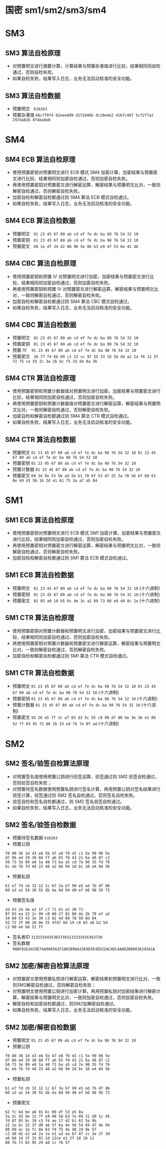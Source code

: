 # 国密 sm1/sm2/sm3/sm4

# SM3

## SM3 算法自检原理

- 对预置明文进行摘要计算，计算结果与预置杂凑值进行比较，结果相同则自检通过，否则自检失败。
- 如果自检失败，结果写入日志，业务无法启动核准的安全功能。

## SM3 算法自检数据

- 预置明文   `616263`
- 预置杂凑值 `66c7f0f4 62eeedd9 d1f2d46b dc10e4e2 4167c487 5cf2f7a2 297da02b 8f4ba8e0`

# SM4

## SM4 ECB 算法自检原理

- 使用预置密钥对预置明文进行 ECB 模式 SM4 加密计算，加密结果与预置密文进行比较，结果相同则加密自检通过，否则加密自检失败。
- 再使用预置密钥对预置密文进行解密运算，解密结果与预置明文比对，一致则解密自检通过，否则解密自检失败。
- 加密自检和解密自检都通过则 SM4 算法 ECB 模式自检通过。
- 如果自检失败，结果写入日志，业务无法启动核准的安全功能。

## SM4 ECB 算法自检数据

- 预置明文   `01 23 45 67 89 ab cd ef fe dc ba 98 76 54 32 10`
- 预置密钥   `01 23 45 67 89 ab cd ef fe dc ba 98 76 54 32 10`
- 预置密文   `68 1e df 34 d2 06 96 5e 86 b3 e9 4f 53 6e 42 46`

## SM4 CBC 算法自检原理

- 使用预置密钥和预置 IV 对预置明文进行加密，加密结果与预置密文进行比较，结果相同则加密自检通过，否则加密自检失败。
- 再使用预置密钥和预置 IV 对预置密文进行解密运算，解密结果与预置明文比对，一致则解密自检通过，否则解密自检失败。
- 加密自检和解密自检都通过则 SM4 算法 CBC 模式自检通过。
- 如果自检失败，结果写入日志，业务无法启动核准的安全功能。

## SM4 CBC 算法自检数据

- 预置明文   `01 23 45 67 89 ab cd ef fe dc ba 98 76 54 32 10`
- 预置密钥   `01 23 45 67 89 ab cd ef fe dc ba 98 76 54 32 10`
- 预置 IV    `01 23 45 67 89 ab cd ef fe dc ba 98 76 54 32 10`
- 预置密文   `26 77 f4 6b 09 c1 22 cc 97 55 33 10 5b d4 a2 2a f6 12 5f 72 75 ce 55 2c 3a 2b bc f5 33 de 8a 3b`

## SM4 CTR 算法自检原理

- 使用预置密钥和预置计数器值对预置明文进行加密，加密结果与预置密文进行比较，结果相同则加密自检通过，否则加密自检失败。
- 再使用预置密钥和预置计数器值对预置密文进行解密运算，解密结果与预置明文比对，一致则解密自检通过，否则解密自检失败。
- 加密自检和解密自检都通过则 SM4 算法 CTR 模式自检通过。
- 如果自检失败，结果写入日志，业务无法启动核准的安全功能。

## SM4 CTR 算法自检数据

- 预置明文      `01 23 45 67 89 ab cd ef fe dc ba 98 76 54 32 10 01 23 45 67 89 ab cd ef fe dc ba 98 76 54 32 10`
- 预置密钥      `01 23 45 67 89 ab cd ef fe dc ba 98 76 54 32 10`
- 预置计数器    `01 23 45 67 89 ab cd ef fe dc ba 98 76 54 32 10`
- 预置密文      `69 3d 9a 53 5b ad 5b b1 78 6f 53 d7 25 3a 70 56 bf b9 61 0e b9 d1 5b 16 2d e1 61 75 3a a7 ab 84`

# SM1 

## SM1 ECB 算法自检原理

- 使用预置密钥对预置明文进行 ECB 模式 SM1 加密计算，加密结果与预置密文进行比较，结果相同则加密自检通过，否则加密自检失败。
- 再使用预置密钥对预置密文进行解密运算，解密结果与预置明文比对，一致则解密自检通过，否则解密自检失败。
- 加密自检和解密自检都通过则 SM1 算法 ECB 模式自检通过。

## SM1 ECB 算法自检数据

- 预置明文   `01 23 45 67 89 ab cd ef fe dc ba 98 76 54 32 10` (十六进制)
- 预置密钥   `01 23 45 67 89 ab cd ef fe dc ba 98 76 54 32 10` (十六进制)
- 预置密文   `92 03 a0 10 b5 0c 4e 3c a2 89 73 08 a9 d4 8c 2e` (十六进制)

## SM1 CTR 算法自检原理

- 使用预置密钥对预置计数器和预置明文进行加密，加密结果与预置密文进行比较，结果相同则加密自检通过，否则加密自检失败。
- 再使用预置密钥对预置计数器和预置密文进行解密运算，解密结果与预置明文比对，一致则解密自检通过，否则解密自检失败。
- 加密自检和解密自检都通过则 SM1 算法 CTR 模式自检通过。

## SM1 CTR 算法自检数据

- 预置明文      `01 23 45 67 89 ab cd ef fe dc ba 98 76 54 32 10 01 23 45 67 89 ab cd ef fe dc ba 98 76 54 32 10` (十六进制)
- 预置密钥      `01 23 45 67 89 ab cd ef fe dc ba 98 76 54 32 10` (十六进制)
- 预置计数器    `01 23 45 67 89 ab cd ef fe dc ba 98 76 54 32 10` (十六进制)
- 预置密文      `93 20 e5 77 3c a7 83 d3 5c 55 c9 90 df 80 be 3e 3b e2 06 52 7f 03 95 72 80 1b 23 ed 76 7e 0f ad` (十六进制)

# SM2

## SM2 签名/验签自检算法原理

- 对预置签名值使用预置公钥进行验签运算，验签通过则 SM2 验签自检通过，否则验签自检失败；
- 对预置待签名数据使用预置私钥进行签名计算，再用预置公钥对签名结果进行验签计算，验签通过则 SM2 签名自检通过，否则签名自检失败。
- 验签自检和签名自检都通过，则 SM2 签名验签自检通过。
- 如果自检失败，结果写入日志，业务无法启动核准的安全功能。

## SM2 签名/验签自检数据

- 预置待签名数据	`616263`
- 预置公钥
```
f0 80 36 1d 43 e6 5b 47 e8 f0 d2 c1 5e 99 98 5e 
d7 86 ed 29 30 8d ff ab b5 f0 43 21 6a d6 87 c2 
50 73 3e 09 e0 1a 48 f3 ba a5 cd 7e 90 35 fd 76 
6c eb 7b fd 4d 23 48 a2 66 94 2d bc 10 e4 84 56
```

- 预置私钥
```
b1 e7 fd cb 32 12 1c 67 3a b7 99 e5 ed 7b d7 86
60 a3 a1 54 30 55 db 4a 0d 94 d0 ef b6 98 56 73
```

- 预置签名值
```shell
2d 93 24 da e2 1f c7 71 61 e2 30 71
87 03 ea 23 1c 99 c0 00 27 82 80 4e 2b 78 ef a2
34 89 53 43 3e 39 c3 d2 4d 08 78 50 8d 04
55 72 2f 00 20 0e 35 4f47 6d 19 c8 83 a8 b2 5d
c2 00 e4 b8 51 ff
```

- 签名者ID	`31323334353637383132333435363738`
- 签名数据	`98DF81E34CDE74A9A0562F1802B96A15EAD3E4ED22AC4DC4AAD2B90836245A1A`

## SM2 加密/解密自检算法原理

- 对预置密文使用预置私钥进行解密运算，解密结果和预置明文进行比对，一致则SM2解密自检通过，否则解密自检失败；
- 对预置明文使用预置公钥进行加密计算，再用预置私钥对加密结果进行解密计算，解密结果与预置明文比对，一致则加密自检通过，否则加密自检失败。
- 解密自检和加密自检都通过，则SM2加解密自检通过。
- 如果自检失败，结果写入日志，业务无法启动核准的安全功能。

## SM2 加密/解密自检数据

- 预置明文	`01 23 45 67 89 ab cd ef fe dc ba 98 76 54 32 10`
- 预置公钥
```shell
f0 80 36 1d 43 e6 5b 47 e8 f0 d2 c1 5e 99 98 5e 
d7 86 ed 29 30 8d ff ab b5 f0 43 21 6a d6 87 c2 
50 73 3e 09 e0 1a 48 f3 ba a5 cd 7e 90 35 fd 76 
6c eb 7b fd 4d 23 48 a2 66 94 2d bc 10 e4 84 56
```

- 预置私钥
```
b1 e7 fd cb 32 12 1c 67 3a b7 99 e5 ed 7b d7 86
60 a3 a1 54 30 55 db 4a 0d 94 d0 ef b6 98 56 73
```

- 预置密文
```
62 fc b4 be a6 01 bc 09 df 53 e5 8a
3a 2c d3 9e 12 7f e9 98 58 b3 7e 09 31 d9 1c 45
7d 87 85 bc 39 c3 f4 ae 17 d2 b1 62 5e 9b
15 1e bc 32 3f d0 a6 5f 6a 4e 56 54 69 47 4e 94
88 89 ac 1e fc 8e 83 f4 75 4e d8 2d 9e 57
c2 d8 d1 e2 a4 2a 1e e1 a3 ea b7 47 cc 2e 2f 3d
a6 b8 14 3f 31 01 2d 12ce e1 2f 18 10 11
80 7b f1 02 95 29 a0 cc 7b 57
```

